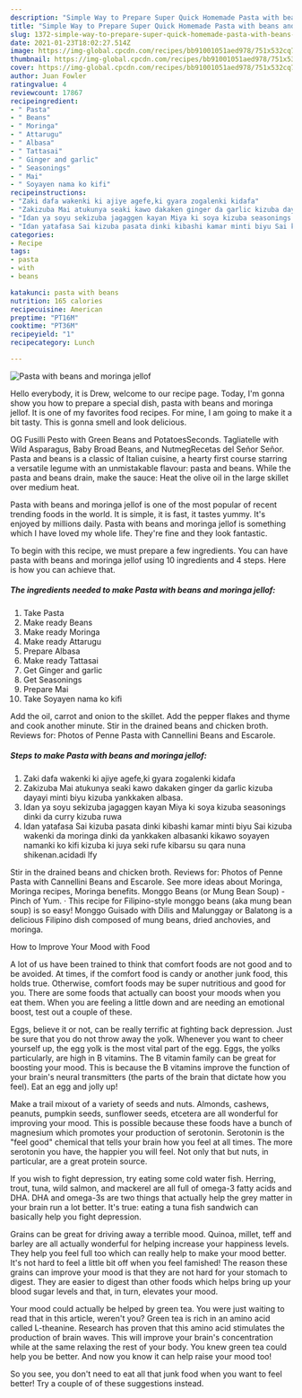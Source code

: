 ```yaml
---
description: "Simple Way to Prepare Super Quick Homemade Pasta with beans and moringa jellof"
title: "Simple Way to Prepare Super Quick Homemade Pasta with beans and moringa jellof"
slug: 1372-simple-way-to-prepare-super-quick-homemade-pasta-with-beans-and-moringa-jellof
date: 2021-01-23T18:02:27.514Z
image: https://img-global.cpcdn.com/recipes/bb91001051aed978/751x532cq70/pasta-with-beans-and-moringa-jellof-recipe-main-photo.jpg
thumbnail: https://img-global.cpcdn.com/recipes/bb91001051aed978/751x532cq70/pasta-with-beans-and-moringa-jellof-recipe-main-photo.jpg
cover: https://img-global.cpcdn.com/recipes/bb91001051aed978/751x532cq70/pasta-with-beans-and-moringa-jellof-recipe-main-photo.jpg
author: Juan Fowler
ratingvalue: 4
reviewcount: 17867
recipeingredient:
- " Pasta"
- " Beans"
- " Moringa"
- " Attarugu"
- " Albasa"
- " Tattasai"
- " Ginger and garlic"
- " Seasonings"
- " Mai"
- " Soyayen nama ko kifi"
recipeinstructions:
- "Zaki dafa wakenki ki ajiye agefe,ki gyara zogalenki kidafa"
- "Zakizuba Mai atukunya seaki kawo dakaken ginger da garlic kizuba dayayi minti biyu kizuba yankkaken albasa."
- "Idan ya soyu sekizuba jagaggen kayan Miya ki soya kizuba seasonings dinki da curry kizuba ruwa"
- "Idan yatafasa Sai kizuba pasata dinki kibashi kamar minti biyu Sai kizuba wakenki da moringa dinki da yankkaken albasanki kikawo soyayen namanki ko kifi kizuba ki juya seki rufe kibarsu su qara nuna shikenan.acidadi lfy"
categories:
- Recipe
tags:
- pasta
- with
- beans

katakunci: pasta with beans 
nutrition: 165 calories
recipecuisine: American
preptime: "PT16M"
cooktime: "PT36M"
recipeyield: "1"
recipecategory: Lunch

---
```



![Pasta with beans and moringa jellof](https://img-global.cpcdn.com/recipes/bb91001051aed978/751x532cq70/pasta-with-beans-and-moringa-jellof-recipe-main-photo.jpg)

Hello everybody, it is Drew, welcome to our recipe page. Today, I'm gonna show you how to prepare a special dish, pasta with beans and moringa jellof. It is one of my favorites food recipes. For mine, I am going to make it a bit tasty. This is gonna smell and look delicious.

OG Fusilli Pesto with Green Beans and PotatoesSeconds. Tagliatelle with Wild Asparagus, Baby Broad Beans, and NutmegRecetas del Señor Señor. Pasta and beans is a classic of Italian cuisine, a hearty first course starring a versatile legume with an unmistakable flavour: pasta and beans. While the pasta and beans drain, make the sauce: Heat the olive oil in the large skillet over medium heat.

Pasta with beans and moringa jellof is one of the most popular of recent trending foods in the world. It is simple, it is fast, it tastes yummy. It's enjoyed by millions daily. Pasta with beans and moringa jellof is something which I have loved my whole life. They're fine and they look fantastic.


To begin with this recipe, we must prepare a few ingredients. You can have pasta with beans and moringa jellof using 10 ingredients and 4 steps. Here is how you can achieve that.

<!--inarticleads1-->

##### The ingredients needed to make Pasta with beans and moringa jellof:

1. Take  Pasta
1. Make ready  Beans
1. Make ready  Moringa
1. Make ready  Attarugu
1. Prepare  Albasa
1. Make ready  Tattasai
1. Get  Ginger and garlic
1. Get  Seasonings
1. Prepare  Mai
1. Take  Soyayen nama ko kifi


Add the oil, carrot and onion to the skillet. Add the pepper flakes and thyme and cook another minute. Stir in the drained beans and chicken broth. Reviews for: Photos of Penne Pasta with Cannellini Beans and Escarole. 

<!--inarticleads2-->

##### Steps to make Pasta with beans and moringa jellof:

1. Zaki dafa wakenki ki ajiye agefe,ki gyara zogalenki kidafa
1. Zakizuba Mai atukunya seaki kawo dakaken ginger da garlic kizuba dayayi minti biyu kizuba yankkaken albasa.
1. Idan ya soyu sekizuba jagaggen kayan Miya ki soya kizuba seasonings dinki da curry kizuba ruwa
1. Idan yatafasa Sai kizuba pasata dinki kibashi kamar minti biyu Sai kizuba wakenki da moringa dinki da yankkaken albasanki kikawo soyayen namanki ko kifi kizuba ki juya seki rufe kibarsu su qara nuna shikenan.acidadi lfy


Stir in the drained beans and chicken broth. Reviews for: Photos of Penne Pasta with Cannellini Beans and Escarole. See more ideas about Moringa, Moringa recipes, Moringa benefits. Monggo Beans (or Mung Bean Soup) - Pinch of Yum. · This recipe for Filipino-style monggo beans (aka mung bean soup) is so easy! Monggo Guisado with Dilis and Malunggay or Balatong is a delicious Filipino dish composed of mung beans, dried anchovies, and moringa. 

How to Improve Your Mood with Food


A lot of us have been trained to think that comfort foods are not good and to be avoided. At times, if the comfort food is candy or another junk food, this holds true. Otherwise, comfort foods may be super nutritious and good for you. There are some foods that actually can boost your moods when you eat them. When you are feeling a little down and are needing an emotional boost, test out a couple of these.

Eggs, believe it or not, can be really terrific at fighting back depression. Just be sure that you do not throw away the yolk. Whenever you want to cheer yourself up, the egg yolk is the most vital part of the egg. Eggs, the yolks particularly, are high in B vitamins. The B vitamin family can be great for boosting your mood. This is because the B vitamins improve the function of your brain's neural transmitters (the parts of the brain that dictate how you feel). Eat an egg and jolly up!

Make a trail mixout of a variety of seeds and nuts. Almonds, cashews, peanuts, pumpkin seeds, sunflower seeds, etcetera are all wonderful for improving your mood. This is possible because these foods have a bunch of magnesium which promotes your production of serotonin. Serotonin is the "feel good" chemical that tells your brain how you feel at all times. The more serotonin you have, the happier you will feel. Not only that but nuts, in particular, are a great protein source.

If you wish to fight depression, try eating some cold water fish. Herring, trout, tuna, wild salmon, and mackerel are all full of omega-3 fatty acids and DHA. DHA and omega-3s are two things that actually help the grey matter in your brain run a lot better. It's true: eating a tuna fish sandwich can basically help you fight depression. 

Grains can be great for driving away a terrible mood. Quinoa, millet, teff and barley are all actually wonderful for helping increase your happiness levels. They help you feel full too which can really help to make your mood better. It's not hard to feel a little bit off when you feel famished! The reason these grains can improve your mood is that they are not hard for your stomach to digest. They are easier to digest than other foods which helps bring up your blood sugar levels and that, in turn, elevates your mood.

Your mood could actually be helped by green tea. You were just waiting to read that in this article, weren't you? Green tea is rich in an amino acid called L-theanine. Research has proven that this amino acid stimulates the production of brain waves. This will improve your brain's concentration while at the same relaxing the rest of your body. You knew green tea could help you be better. And now you know it can help raise your mood too!

So you see, you don't need to eat all that junk food when you want to feel better! Try  a  couple of  of  these  suggestions  instead.

